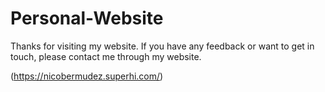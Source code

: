 # Personal-Website

Thanks for visiting my website. If you have any feedback or want to get in touch, please contact me through my website.

(https://nicobermudez.superhi.com/)
